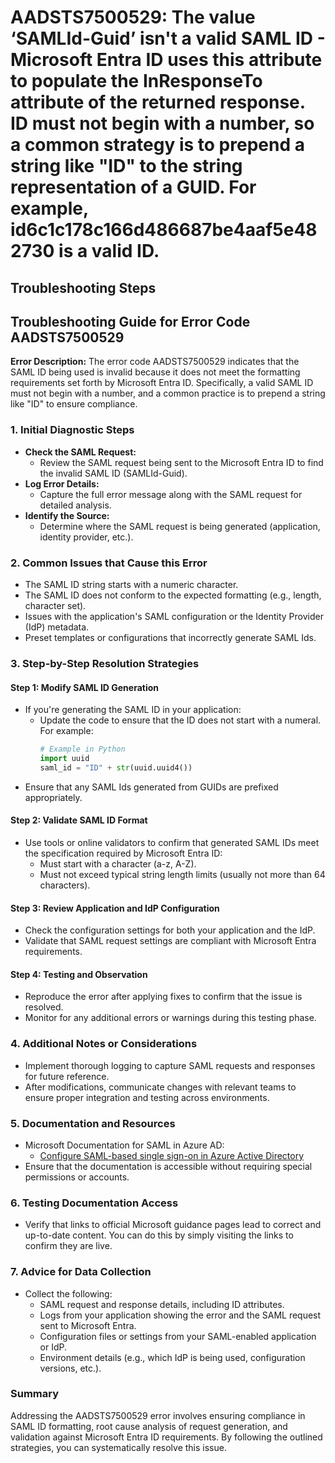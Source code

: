 
# AADSTS7500529: The value ‘SAMLId-Guid’ isn't a valid SAML ID - Microsoft Entra ID uses this attribute to populate the InResponseTo attribute of the returned response. ID must not begin with a number, so a common strategy is to prepend a string like "ID" to the string representation of a GUID. For example, id6c1c178c166d486687be4aaf5e482730 is a valid ID.


## Troubleshooting Steps
## Troubleshooting Guide for Error Code AADSTS7500529

**Error Description:**
The error code AADSTS7500529 indicates that the SAML ID being used is invalid because it does not meet the formatting requirements set forth by Microsoft Entra ID. Specifically, a valid SAML ID must not begin with a number, and a common practice is to prepend a string like "ID" to ensure compliance.

### 1. Initial Diagnostic Steps
   - **Check the SAML Request:** 
     - Review the SAML request being sent to the Microsoft Entra ID to find the invalid SAML ID (SAMLId-Guid).
   - **Log Error Details:**
     - Capture the full error message along with the SAML request for detailed analysis.
   - **Identify the Source:**
     - Determine where the SAML request is being generated (application, identity provider, etc.).

### 2. Common Issues that Cause this Error
   - The SAML ID string starts with a numeric character.
   - The SAML ID does not conform to the expected formatting (e.g., length, character set).
   - Issues with the application's SAML configuration or the Identity Provider (IdP) metadata.
   - Preset templates or configurations that incorrectly generate SAML Ids.

### 3. Step-by-Step Resolution Strategies
#### Step 1: Modify SAML ID Generation
   - If you're generating the SAML ID in your application:
     - Update the code to ensure that the ID does not start with a numeral. For example:
       ```python
       # Example in Python
       import uuid
       saml_id = "ID" + str(uuid.uuid4())
       ```
   - Ensure that any SAML Ids generated from GUIDs are prefixed appropriately.

#### Step 2: Validate SAML ID Format
   - Use tools or online validators to confirm that generated SAML IDs meet the specification required by Microsoft Entra ID:
     - Must start with a character (a-z, A-Z).
     - Must not exceed typical string length limits (usually not more than 64 characters).

#### Step 3: Review Application and IdP Configuration
   - Check the configuration settings for both your application and the IdP.
   - Validate that SAML request settings are compliant with Microsoft Entra requirements.

#### Step 4: Testing and Observation
   - Reproduce the error after applying fixes to confirm that the issue is resolved.
   - Monitor for any additional errors or warnings during this testing phase.

### 4. Additional Notes or Considerations
   - Implement thorough logging to capture SAML requests and responses for future reference.
   - After modifications, communicate changes with relevant teams to ensure proper integration and testing across environments.

### 5. Documentation and Resources
   - Microsoft Documentation for SAML in Azure AD:
     - [Configure SAML-based single sign-on in Azure Active Directory](https://docs.microsoft.com/en-us/azure/active-directory/develop/active-directory-saml-protocol)
   - Ensure that the documentation is accessible without requiring special permissions or accounts.

### 6. Testing Documentation Access
   - Verify that links to official Microsoft guidance pages lead to correct and up-to-date content. You can do this by simply visiting the links to confirm they are live.

### 7. Advice for Data Collection
   - Collect the following:
     - SAML request and response details, including ID attributes.
     - Logs from your application showing the error and the SAML request sent to Microsoft Entra.
     - Configuration files or settings from your SAML-enabled application or IdP.
     - Environment details (e.g., which IdP is being used, configuration versions, etc.).

### Summary
Addressing the AADSTS7500529 error involves ensuring compliance in SAML ID formatting, root cause analysis of request generation, and validation against Microsoft Entra ID requirements. By following the outlined strategies, you can systematically resolve this issue.